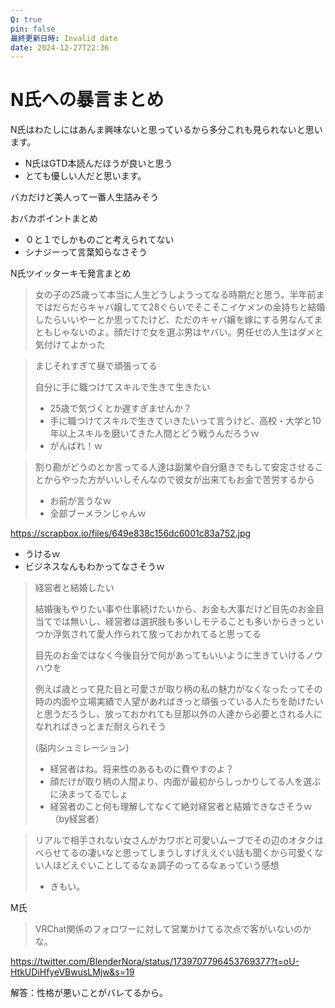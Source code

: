 ```yaml
---
Q: true
pin: false
最終更新日時: Invalid date
date: 2024-12-27T22:36
---
```

# N氏への暴言まとめ

N氏はわたしにはあんま興味ないと思っているから多分これも見られないと思います。

- N氏はGTD本読んだほうが良いと思う
- とても優しい人だと思います。

バカだけど美人って一番人生詰みそう

おバカポイントまとめ

- ０と１でしかものごと考えられてない  
- シナジーって言葉知らなさそう  

N氏ツイッターキモ発言まとめ

>女の子の25歳って本当に人生どうしようってなる時期だと思う。半年前まではだらだらキャバ嬢してて28ぐらいでそこそこイケメンの金持ちと結婚したらいいやーとか思ってたけど、ただのキャバ嬢を嫁にする男なんてまともじゃないのよ。顔だけで女を選ぶ男はヤバい。男任せの人生はダメと気付けてよかった

> まじそれすぎて昼で頑張ってる
> 
> 自分に手に職つけてスキルで生きて生きたい
> 
> - 25歳で気づくとか遅すぎませんか？  
> - 手に職つけてスキルで生きていきたいって言うけど、高校・大学と10年以上スキルを磨いてきた人間とどう戦うんだろうｗ  
> - がんばれ！ｗ  

> 割り勘がどうのとか言ってる人達は副業や自分磨きでもして安定させることからやった方がいいしそんなので彼女が出来てもお金で苦労するから
> 
> - お前が言うなｗ  
> - 全部ブーメランじゃんｗ  

https://scrapbox.io/files/649e838c156dc6001c83a752.jpg

- うけるｗ  
- ビジネスなんもわかってなさそうｗ  

> 経営者と結婚したい
> 
> 結婚後もやりたい事や仕事続けたいから、お金も大事だけど目先のお金目当てでは無いし、経営者は選択肢も多いしモテることも多いからきっといつか浮気されて愛人作られて放っておかれてると思ってる
> 
> 目先のお金ではなく今後自分で何があってもいいように生きていけるノウハウを
> 
> 例えば歳とって見た目と可愛さが取り柄の私の魅力がなくなったってその時の内面や立場実績で人望があればきっと頑張っている人たちを助けたいと思うだろうし、放っておかれても旦那以外の人達から必要とされる人になれればきっとまだ耐えられそう
> 
> (脳内シュミレーション)
> 
> - 経営者はね。将来性のあるものに費やすのよ？  
> - 顔だけが取り柄の人間より、内面が最初からしっかりしてる人を選ぶに決まってるでしょ  
> - 経営者のこと何も理解してなくて絶対経営者と結婚できなさそうｗ（by経営者）  

> リアルで相手されない女さんがカワボと可愛いムーブでその辺のオタクはべらせてるの凄いなと思ってしまうしすげええぐい話も聞くから可愛くない人ほどえぐいことしてるなぁ調子のってるなぁっていう感想
> 
> - きもい。

M氏

> VRChat関係のフォロワーに対して営業かけてる次点で客がいないのかな。

https://twitter.com/BlenderNora/status/1739707796453769377?t=oU-HtkUDiHfyeVBwusLMjw&s=19

解答：性格が悪いことがバレてるから。